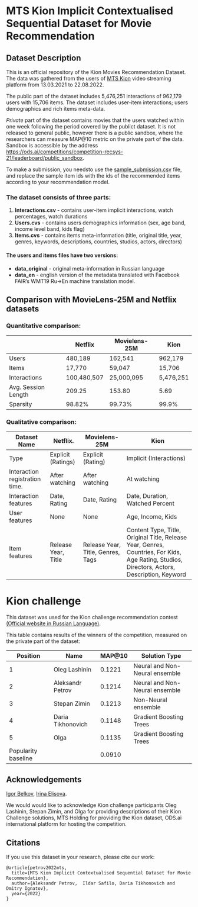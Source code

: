 # MTS Kion Implicit Contextualised Sequential Dataset for Movie Recommendation

## Dataset Description
This is an official repository of the Kion Movies Recommendation Dataset. 
The data was gathered from the users of [MTS Kion](https://kion.ru/home) video streaming platform from 13.03.2021 to 22.08.2022.

The public part of the  dataset includes 5,476,251 interactions of 962,179 users with 15,706 items. The dataset includes user-item interactions; users demographics and rich items meta-data. 

*Private* part of the dataset contains movies that the users watched within one week following the period covered by the publict dataset. It is not released to general public, however there is a public sandbox, where the researchers can measure MAP@10 metric on the private part of the data. Sandbox is accessible by the address https://ods.ai/competitions/competition-recsys-21/leaderboard/public_sandbox. 

To make a submission, you needsto use the [sample_submission.csv](https://github.com/irsafilo/KION_DATASET/blob/main/sample_submission.csv) file, and replace the sample item ids with the ids of the recommended items according to your recommendation model.


### The dataset consists of three parts: 
1. **Interactions.csv** - contains user-item implicit interactions, watch percentages, watch durations
2. **Users.cvs** - contains users demographics information (sex, age band, income level band, kids flag) 
3. **Items.cvs** - contains items meta-information (title, original title, year, genres, keywords, descriptions, countries, studios, actors, directors)

#### The users and items files have two versions: 

* **data_original** - original meta-information in Russian language
* **data_en** - english version of the metadata translated with Facebook FAIR’s WMT19 Ru->En machine translation model. 

## Comparison with MovieLens-25M and Netflix datasets

### Quantitative comparison:
|                              | **Netflix** |**Movielens-25M** | **Kion**           |
|------------------------------|-------------|------------------|--------------------|
| Users                        | 480,189     | 162,541          | 962,179            |
| Items                        | 17,770      | 59,047           | 15,706             |
| Interactions                 | 100,480,507 | 25,000,095       | 5,476,251          |
| Avg. Session Length          | 209.25      | 153.80           | 5.69               |
| Sparsity                     | 98.82%      | 99.73%           | 99.9%              |


### Qualitative comparison: 
| **Dataset Name**                       | **Netflix**.        |       **Movielens-25M**                  | **Kion**                        |
|----------------------------------------|---------------------|------------------------------------------|---------------------------------|
| Type                                   | Explicit (Ratings)  | Explicit (Rating)                        | Implicit (Interactions)         |
|         Interaction registration time. | After watching      | After watching                           | At watching                     |
|         Interaction features           | Date, Rating        | Date, Rating                             | Date, Duration, Watched Percent |
|         User features                  | None                | None                                     | Age, Income, Kids               |
|         Item features                  | Release Year, Title |Release Year, Title, Genres, Tags           | Content Type, Title, Original Title, Release Year, Genres, Countries, For Kids, Age Rating, Studios, Directors, Actors, Description, Keyword |

# Kion challenge
This dataset was used for the Kion challenge recommendation contest [ (Official website in Russian Language)](https://ods.ai/competitions/competition-recsys-21). 

This table contains results of the winners of the competition, measured on the private part of the dataset: 

| Position            | Name              | MAP@10 | Solution Type                  |
|---------------------|-------------------|--------|--------------------------------|
| 1                   | Oleg Lashinin     | 0.1221 | Neural and Non-Neural ensemble |
| 2                   | Aleksandr Petrov  | 0.1214 | Neural and Non-Neural ensemble |
| 3                   | Stepan Zimin      | 0.1213 | Non-Neural ensemble            |
| 4                   | Daria Tikhonovich | 0.1148 | Gradient Boosting Trees        |
| 5                   | Olga              | 0.1135 | Gradient Boosting Trees        |
| Popularity baseline |                   | 0.0910 |                                |

## Acknowledgements

[Igor Belkov](https://github.com/OzmundSedler), [Irina Elisova](https://github.com/ElisovaIra).

We would would like to acknowledge Kion challenge participants Oleg Lashinin,  Stepan Zimin, and Olga for providing descriptions of their Kion Challenge solutions, MTS Holding for providing the Kion dataset, ODS.ai international platform for hosting the competition. 

## Citations

If you use this dataset in your research, please cite our work: 

```
@article{petrov2022mts,
  title={MTS Kion Implicit Contextualised Sequential Dataset for Movie Recommendation},
  author={Aleksandr Petrov,  Ildar Safilo, Daria Tikhonovich and Dmitry Ignatov},
  year={2022}
}
```
